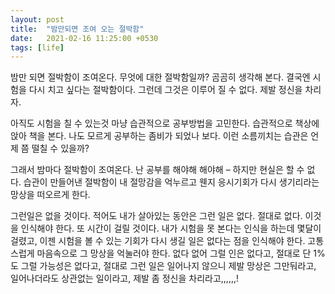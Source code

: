 ```yaml
---
layout: post
title:  "밤만되면 조여 오는 절박함"
date:   2021-02-16 11:25:00 +0530
tags: [life]
---
```


밤만 되면 절박함이 조여온다. 무엇에 대한 절박함일까? 곰곰히 생각해 본다. 결국엔 시험을 다시 치고 싶다는 절박함이다. 그런데 그것은 이루어 질 수 없다. 제발 정신을 차리자.

아직도 시험을 칠 수 있는것 마냥 습관적으로 공부방법을 고민한다. 습관적으로 책상에 앉아 책을 본다. 나도 모르게 공부하는 좀비가 되었나 보다. 이런 소름끼치는 습관은 언제 쯤 떨칠 수 있을까?

그래서 밤마다 절박함이 조여온다. 난 공부를 해야해 해야해 – 하지만 현실은 할 수 없다. 습관이 만들어낸 절박함이 내 절망감을 억누르고 웬지 응시기회가 다시 생기리라는 망상을 떠오르게 한다.

그런일은 없을 것이다. 적어도 내가 살아있는 동안은 그런 일은 없다. 절대로 없다. 이것을 인식해야 한다. 또 시간이 걸릴 것이다. 내가 시험을 못 본다는 인식을 하는데 몇달이 걸렸고, 이젠 시험을 볼 수 있는 기회가 다시 생길 일은 없다는 점을 인식해야 한다. 고통스럽게 마음속으로 그 망상을 억눌러야 한다. 없다 없어 그럴 인은 없다고, 절대로 단 1%도 그럴 가능성은 없다고, 절대로 그런 일은 일어나지 않으니 제발 망상은 그만둬라고, 일어나더라도 상관없는 일이라고, 제발 좀 정신을 차리라고,,,,,,!